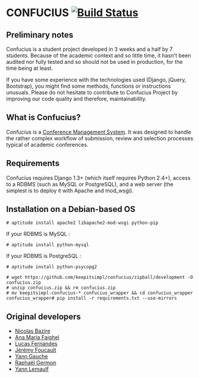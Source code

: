 CONFUCIUS [![Build Status](https://secure.travis-ci.org/keepitsimpl/confucius.png?branch=development)](http://travis-ci.org/keepitsimpl/confucius)
=================================================================================================================================================

Preliminary notes
-----------------

Confucius is a student project developed in 3 weeks and a half by 7 students.
Because of the academic context and so little time, it hasn't been audited nor
fully tested and so should not be used in production, for the time being at least.


If you have some experience with the technologies used (Django, jQuery, Bootstrap), you might find some methods, functions or instructions unusuals.
Please do not hesitate to contribute to Confucius Project by improving our code quality and therefore, maintainability.


What is Confucius?
------------------

Confucius is a [Conference Management System](https://en.wikipedia.org/wiki/Conference_management_system).
It was designed to handle the rather complex workflow of submission, review
and selection processes typical of academic conferences.

Requirements
------------

Confucius requires Django 1.3+ (which itself requires Python 2.4+), access to a RDBMS (such as MySQL or PostgreSQL), and a
web server (the simplest is to deploy it with Apache and mod\_wsgi).

Installation on a Debian-based OS
------------

    # aptitude install apache2 libapache2-mod-wsgi python-pip

If your RDBMS is MySQL :

    # aptitude install python-mysql

If your RDBMS is PostgreSQL :

    # aptitude install python-psycopg2

    # wget https://github.com/keepitsimpl/confucius/zipball/development -O confucius.zip
    # unzip confucius.zip && rm confucius.zip
    # mv keepitsimpl-confucius-* confucius_wrapper && cd confucius_wrapper
    confucius_wrapper# pip install -r requirements.txt --use-mirrors

Original developers
-------------------

- [Nicolas Bazire](/nbazire)
- [Ana Maria Faighel](/anouchka)
- [Lucas Fernandes](/lferna05)
- [Jérémy Foucault](/jfouca)
- [Yann Gauche](/yanng)
- [Raphaël Germon](/rgermon)
- [Yann Lemaulf](/ylemaulf)
